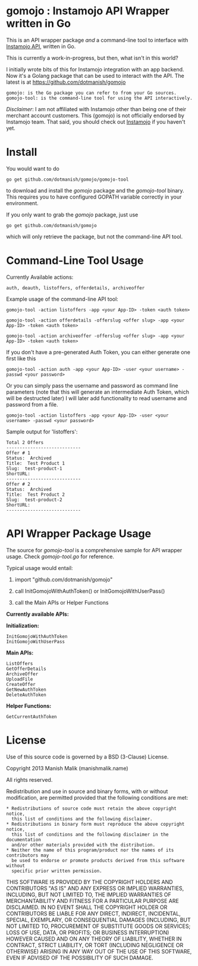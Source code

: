 gomojo : Instamojo API Wrapper written in Go
============================================

This is an API wrapper package *and* a command-line tool to interface with 
[Instamojo API](https://www.instamojo.com/developers/), written in Go.

This is currently a work-in-progress, but then, what isn't in this world?

I initially wrote bits of this for Instamojo integration with an app backend.
Now it's a Golang package that can be used to interact with the API.
The latest is at https://github.com/dotmanish/gomojo

    gomojo: is the Go package you can refer to from your Go sources.
    gomojo-tool: is the command-line tool for using the API interactively.

_Disclaimer_: I am not affiliated with Instamojo other than being one of
their  merchant account customers. This (gomojo) is not officially
endorsed by Instamojo team. That said, you should check out
[Instamojo](https://www.instamojo.com/) if you haven't yet.

Install
=======

You would want to do

    go get github.com/dotmanish/gomojo/gomojo-tool

to download and install the *gomojo* package and the *gomojo-tool* binary.
This requires you to have configured GOPATH variable correctly in your
environment.

If you only want to grab the *gomojo* package, just use

    go get github.com/dotmanish/gomojo

which will only retrieve the package, but not the command-line API tool.


Command-Line Tool Usage
=======================

Currently Available actions:

    auth, deauth, listoffers, offerdetails, archiveoffer

Example usage of the command-line API tool:

    gomojo-tool -action listoffers -app <your App-ID> -token <auth token>

    gomojo-tool -action offerdetails -offerslug <offer slug> -app <your App-ID> -token <auth token>

    gomojo-tool -action archiveoffer -offerslug <offer slug> -app <your App-ID> -token <auth token>


If you don't have a pre-generated Auth Token, you can either generate one first like this

    gomojo-tool -action auth -app <your App-ID> -user <your username> -passwd <your password>

Or you can simply pass the username and password as command line parameters
(note that this will generate an intermediate Auth Token, which will be destructed later)
I will later add functionality to read username and password from a file.
 
    gomojo-tool -action listoffers -app <your App-ID> -user <your username> -passwd <your password>

Sample output for 'listoffers':

    Total 2 Offers
    ----------------------------
    Offer # 1
    Status:  Archived
    Title:  Test Product 1
    Slug:  test-product-1
    ShortURL:
    ----------------------------
    Offer # 2
    Status:  Archived
    Title:  Test Product 2
    Slug:  test-product-2
    ShortURL:
    ----------------------------


API Wrapper Package Usage
=========================

The source for *gomojo-tool* is a comprehensive sample for API wrapper usage.
Check *gomojo-tool.go* for reference.

Typical usage would entail:

1. import "github.com/dotmanish/gomojo"

2. call InitGomojoWithAuthToken() or InitGomojoWithUserPass()
   
3. call the Main APIs or Helper Functions
    

**Currently available APIs:**

**Initialization:** 

    InitGomojoWithAuthToken
    InitGomojoWithUserPass

**Main APIs:**

    ListOffers
    GetOfferDetails
    ArchiveOffer
    UploadFile
    CreateOffer
    GetNewAuthToken
    DeleteAuthToken

**Helper Functions:**

    GetCurrentAuthToken


License
=======

Use of this source code is governed by a BSD (3-Clause) License.

Copyright 2013 Manish Malik (manishmalik.name)

All rights reserved.
    
Redistribution and use in source and binary forms, with or without
modification, are permitted provided that the following conditions are met:

    * Redistributions of source code must retain the above copyright notice,
      this list of conditions and the following disclaimer.
    * Redistributions in binary form must reproduce the above copyright notice,
      this list of conditions and the following disclaimer in the documentation
      and/or other materials provided with the distribution.
    * Neither the name of this program/product nor the names of its contributors may
      be used to endorse or promote products derived from this software without
      specific prior written permission.

THIS SOFTWARE IS PROVIDED BY THE COPYRIGHT HOLDERS AND CONTRIBUTORS "AS IS" AND
ANY EXPRESS OR IMPLIED WARRANTIES, INCLUDING, BUT NOT LIMITED TO, THE IMPLIED
WARRANTIES OF MERCHANTABILITY AND FITNESS FOR A PARTICULAR PURPOSE ARE
DISCLAIMED. IN NO EVENT SHALL THE COPYRIGHT HOLDER OR CONTRIBUTORS BE LIABLE FOR
ANY DIRECT, INDIRECT, INCIDENTAL, SPECIAL, EXEMPLARY, OR CONSEQUENTIAL DAMAGES
(INCLUDING, BUT NOT LIMITED TO, PROCUREMENT OF SUBSTITUTE GOODS OR SERVICES;
LOSS OF USE, DATA, OR PROFITS; OR BUSINESS INTERRUPTION) HOWEVER CAUSED AND ON
ANY THEORY OF LIABILITY, WHETHER IN CONTRACT, STRICT LIABILITY, OR TORT
(INCLUDING NEGLIGENCE OR OTHERWISE) ARISING IN ANY WAY OUT OF THE USE OF THIS
SOFTWARE, EVEN IF ADVISED OF THE POSSIBILITY OF SUCH DAMAGE.
